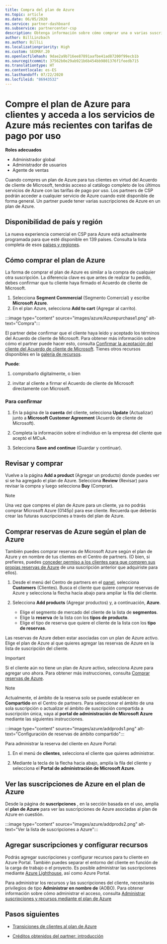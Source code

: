 ```yaml
---
title: Compra del plan de Azure
ms.topic: article
ms.date: 06/05/2020
ms.service: partner-dashboard
ms.subservice: partnercenter-csp
description: Obtenga información sobre cómo comprar una o varias suscripciones y reservas de Azure, cómo configurar los recursos, y cómo ver o agregar suscripciones.
author: BillLinzbach
ms.author: BillLi
ms.localizationpriority: High
ms.custom: SEOMAY.20
ms.openlocfilehash: 9dae2a9b716ee87891aafbe41ad87200f99ecb1b
ms.sourcegitcommit: 37562b0e29ab921b6b454bb9801376f1feedb715
ms.translationtype: HT
ms.contentlocale: es-ES
ms.lasthandoff: 07/22/2020
ms.locfileid: "86943532"
---
```

# <a name="purchase-the-azure-plan-for-customers--access-the-latest-azure-services-at-pay-as-you-go-rates"></a>Compre el plan de Azure para clientes y acceda a los servicios de Azure más recientes con tarifas de pago por uso

**Roles adecuados**
- Administrador global
- Administrador de usuarios
- Agente de ventas

Cuando compres un plan de Azure para tus clientes en virtud del Acuerdo de cliente de Microsoft, tendrás acceso al catálogo completo de los últimos servicios de Azure con las tarifas de pago por uso. Los partners de CSP podrán acceder a cualquier servicio de Azure cuando esté disponible de forma general. Un partner puede tener varias suscripciones de Azure en un plan de Azure. 

## <a name="countryregion-availability"></a>Disponibilidad de país y región
La nueva experiencia comercial en CSP para Azure está actualmente programada para que esté disponible en 139 países. Consulta la lista completa de esos [países y regiones](https://query.prod.cms.rt.microsoft.com/cms/api/am/binary/RE3QN0x). 

## <a name="how-to-purchase-azure-plan"></a>Cómo comprar el plan de Azure

La forma de comprar el plan de Azure es similar a la compra de cualquier otra suscripción. La diferencia clave es que antes de realizar tu pedido, debes confirmar que tu cliente haya firmado el Acuerdo de cliente de Microsoft.

1. Selecciona **Segment Commercial** (Segmento Comercial) y escribe **Microsoft Azure**. 
2. En el plan Azure, selecciona **Add to cart** (Agregar al carrito).

:::image type="content" source="images/azure/Azurepurchase1.png" alt-text="Compra":::

El partner debe confirmar que el cliente haya leído y aceptado los términos del Acuerdo de cliente de Microsoft. Para obtener más información sobre cómo el partner puede hacer esto, consulta [Confirmar la aceptación del cliente del Acuerdo de cliente de Microsoft](confirm-customer-agreement.md). Tienes otros recursos disponibles en la [galería de recursos](https://partner.microsoft.com/resources/collection/Microsoft-Customer-Agreement-in-the-CSP-program#/).

**Puede**: 

1. comprobarlo digitalmente, o bien

2. invitar al cliente a firmar el Acuerdo de cliente de Microsoft directamente con Microsoft. 

### <a name="to-confirm"></a>Para confirmar 

1. En la página de la **cuenta** del cliente, selecciona **Update** (Actualizar) junto a **Microsoft Customer Agreement** (Acuerdo de cliente de Microsoft).  

2. Completa la información sobre el individuo en la empresa del cliente que aceptó el MCuA.

3. Selecciona **Save and continue** (Guardar y continuar).  

## <a name="review-and-buy"></a>Revisar y comprar

Vuelve a la página **Add a product** (Agregar un producto) donde puedes ver si se ha agregado el plan de Azure. Selecciona **Review** (Revisar) para revisar la compra y luego selecciona **Buy** (Comprar). 

>[!Note]
>Una vez que compres el plan de Azure para un cliente, ya no podrás comprar Microsoft Azure (0145p) para ese cliente. Recuerda que deberás crear las futuras suscripciones a través del plan de Azure.

## <a name="purchase-azure-reservations-under-the-azure-plan"></a>Comprar reservas de Azure según el plan de Azure 
  
También puedes comprar reservas de Microsoft Azure según el plan de Azure y en nombre de tus clientes en el Centro de partners. (O bien, si prefieres, puedes [conceder permiso a los clientes para que compren sus propias reservas de Azure](give-customers-permission.md) de una suscripción anterior que adquiriste para ellos).

1. Desde el menú del Centro de partners en el [panel](https://partner.microsoft.com/dashboard/), selecciona **Customers** (Clientes). Busca el cliente que quiere comprar reservas de Azure y selecciona la flecha hacia abajo para ampliar la fila del cliente.

2. Selecciona **Add products** (Agregar productos) y, a continuación, **Azure**. 

   - Elige el segmento de mercado del cliente de la lista de **segmentos**.
   - Elige la **reserva** de la lista con los **tipos de producto**.
   - Elige el tipo de reserva que quiere el cliente de la lista con los **tipo de reservas**.

Las reservas de Azure deben estar asociadas con un plan de Azure activo. Elige el plan de Azure al que quieres agregar las reservas de Azure en la lista de suscripción del cliente. 

>[!Important] 
>Si el cliente aún no tiene un plan de Azure activo, selecciona Azure para agregar uno ahora. Para obtener más instrucciones, consulta [Comprar reservas de Azure](azure-reservations-buying.md#purchase-azure-reservations).

>[!Note]
>Actualmente, el ámbito de la reserva solo se puede establecer en **Compartido** en el Centro de partners. Para seleccionar el ámbito de una sola suscripción o actualizar el ámbito de suscripción compartida a suscripción única, vaya al **portal de administración de Microsoft Azure** mediante las siguientes instrucciones. 

:::image type="content" source="images/azure/addprods1.png" alt-text="Configuración de reservas de ámbito compartido":::

Para administrar la reserva del cliente en Azure Portal: 

1. En el menú de **clientes**, selecciona el cliente que quieres administrar. 

2. Mediante la tecla de la flecha hacia abajo, amplía la fila del cliente y selecciona el **Portal de administración de Microsoft Azure**.  
 
## <a name="view-azure-subscriptions-under-the-azure-plan"></a>Ver las suscripciones de Azure en el plan de Azure

Desde la página de **suscripciones** , en la sección basada en el uso, amplía el **plan de Azure** para ver las suscripciones de Azure asociadas al plan de Azure en cuestión.

:::image type="content" source="images/azure/addprods2.png" alt-text="Ver la lista de suscripciones a Azure"::: 


## <a name="add-subscriptions-and-configure-resources"></a>Agregar suscripciones y configurar recursos

Podrás agregar suscripciones y configurar recursos para tu cliente en Azure Portal. También puedes separar el entorno del cliente en función de la carga de trabajo o el proyecto. Es posible administrar las suscripciones mediante [Azure Lighthouse](https://azure.microsoft.com/services/azure-lighthouse/), así como Azure Portal. 

Para administrar los recursos y las suscripciones del cliente, necesitarás privilegios de tipo **Administrar en nombre de** (AOBO). Para obtener información sobre cómo administrar el acceso, consulta [Administrar suscripciones y recursos mediante el plan de Azure](azure-plan-manage.md)

## <a name="next-steps"></a>Pasos siguientes

- [Transiciones de clientes al plan de Azure](azure-plan-transition.md)

- [Créditos obtenidos del partner: introducción](partner-earned-credit.md)
